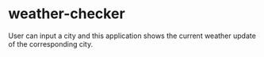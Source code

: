 # weather-checker
User can input a city and this application shows the current weather update of the corresponding city.
